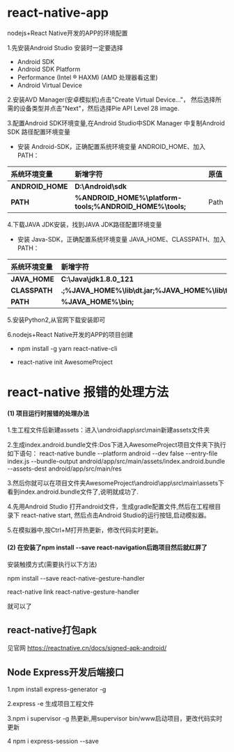 # react-native-app
nodejs+React Native开发的APP的环境配置

1.先安装Android Studio 安装时一定要选择

* Android SDK
* Android SDK Platform
* Performance (Intel ® HAXM) (AMD 处理器看这里)
* Android Virtual Device

2.安装AVD Manager(安卓模拟机)点击"Create Virtual Device..."，
然后选择所需的设备类型并点击"Next"，然后选择Pie API Level 28 image.

3.配置Android SDK环境变量,在Android Studio中SDK Manager
中复制Android SDK 路径配置环境变量

* 安装 Android-SDK，正确配置系统环境变量 ANDROID_HOME、加入 PATH：

| 系统环境变量 | 新增字符 | 原值 |
|:---|:---|:---|
| **ANDROID_HOME** | **D:\Android\sdk** |  |
| **PATH** | **%ANDROID_HOME%\platform-tools;%ANDROID_HOME%\tools;** | Path |

4.下载JAVA JDK安装，找到JAVA JDK路径配置环境变量

* 安装 Java-SDK，正确配置系统环境变量 JAVA_HOME、CLASSPATH、加入 PATH：

| 系统环境变量 | 新增字符 | 原值 |
|:---|:---|:---|
| **JAVA_HOME** | **C:\Java\jdk1.8.0_121** | |
| **CLASSPATH** | **.;%JAVA_HOME%\lib\dt.jar;%JAVA_HOME%\lib\tools.jar;%ANT_HOME%\lib;** | |
| **PATH** | **%JAVA_HOME%\bin;** | Path |

5.安装Python2,从官网下载安装即可

6.nodejs+React Native开发的APP的项目创建

* npm install -g yarn react-native-cli

* react-native init AwesomeProject

# react-native 报错的处理方法

#### (1) 项目运行时报错的处理办法

1.生工程文件后新建assets：进入\android\app\src\main新建assets文件夹

2.生成index.android.bundle文件:Dos下进入AwesomeProject项目文件夹下执行如下语句：
react-native bundle --platform android --dev false --entry-file index.js --bundle-output android/app/src/main/assets/index.android.bundle --assets-dest android/app/src/main/res

3.然后你就可以在项目文件夹AwesomeProject\android\app\src\main\assets下看到index.android.bundle文件了,说明就成功了.

4.先用Android Studio 打开android文件，生成gradle配置文件,然后在工程根目录下 react-native start,
然后点击Android Studio的运行按钮,启动模拟器。

5.在模拟器中,按Ctrl+M打开热更新，修改代码实时更新。

#### (2) 在安装了npm install --save react-navigation后跑项目然后就红屏了

安装触摸方式(需要执行以下方法)

npm install --save react-native-gesture-handler

react-native link react-native-gesture-handler

就可以了

## react-native打包apk 

见官网 https://reactnative.cn/docs/signed-apk-android/


## Node Express开发后端接口

1.npm install express-generator -g

2.express -e 生成项目工程文件

3.npm i supervisor -g 热更新,用supervisor bin/www启动项目，更改代码实时更新

4 npm i express-session --save










